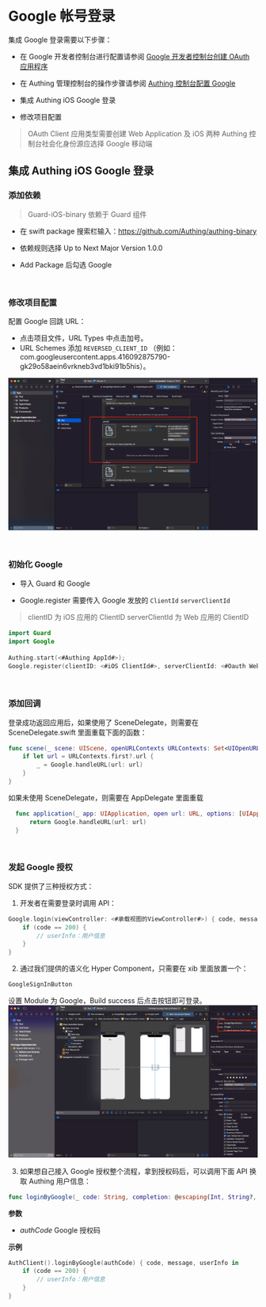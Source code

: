# Google 帐号登录

<LastUpdated/>

集成 Google 登录需要以下步骤：

- 在 Google 开发者控制台进行配置请参阅 [Google 开发者控制台创建 OAuth 应用程序](https://docs.authing.cn/v2/guides/connections/social/google/#%E6%AD%A5%E9%AA%A4-1-%E5%9C%A8-google-%E5%BC%80%E5%8F%91%E8%80%85%E6%8E%A7%E5%88%B6%E5%8F%B0%E5%88%9B%E5%BB%BA%E4%B8%80%E4%B8%AA-oauth-%E5%BA%94%E7%94%A8%E7%A8%8B%E5%BA%8F)
- 在 Authing 管理控制台的操作步骤请参阅 [Authing 控制台配置 Google](https://docs.authing.cn/v2/guides/connections/social/google/#%E6%AD%A5%E9%AA%A4-2-%E5%9C%A8-localeconfig-brandname-%E6%8E%A7%E5%88%B6%E5%8F%B0%E9%85%8D%E7%BD%AE-google)

- 集成 Authing iOS Google 登录

- 修改项目配置

> OAuth Client 应用类型需要创建 Web Application 及 iOS 两种
> Authing 控制台社会化身份源应选择 Google 移动端

## 集成 Authing iOS Google 登录

### 添加依赖

> Guard-iOS-binary 依赖于 Guard 组件

- 在 swift package 搜索栏输入：https://github.com/Authing/authing-binary

- 依赖规则选择 Up to Next Major Version 1.0.0

- Add Package 后勾选 Google

<br>

### 修改项目配置

配置 Google 回跳 URL：
- 点击项目文件，URL Types 中点击加号。
- URL Schemes 添加 `REVERSED_CLIENT_ID` （例如：com.googleusercontent.apps.416092875790-gk29o58aein6vrkneb3vd1bki91b5his）。

![](./images/google/2.png)

<br>

### 初始化 Google

- 导入 Guard 和 Google

- Google.register 需要传入 Google 发放的 `ClientId` `serverClientId`
> clientID 为 iOS 应用的 ClientID
serverClientId 为 Web 应用的 ClientID
```swift
import Guard
import Google

Authing.start(<#Authing AppId#>);
Google.register(clientID: <#iOS ClientId#>, serverClientId: <#Oauth Web ClientId#>)
 ```
 
<br>

### 添加回调

登录成功返回应用后，如果使用了 SceneDelegate，则需要在 SceneDelegate.swift 里面重载下面的函数：

```swift
func scene(_ scene: UIScene, openURLContexts URLContexts: Set<UIOpenURLContext>) {
    if let url = URLContexts.first?.url {
        _ = Google.handleURL(url: url)
    }
}
 ```

如果未使用 SceneDelegate，则需要在 AppDelegate 里面重载

```swift
  func application(_ app: UIApplication, open url: URL, options: [UIApplication.OpenURLOptionsKey : Any] = [:]) -> Bool {
      return Google.handleURL(url: url)
  }
 ```

<br>

### 发起 Google 授权
SDK 提供了三种授权方式：

1. 开发者在需要登录时调用 API：

```swift
Google.login(viewController: <#承载视图的ViewController#>) { code, message, userInfo in
    if (code == 200) {
        // userInfo：用户信息
    }
}
```

2. 通过我们提供的语义化 Hyper Component，只需要在 xib 里面放置一个：

```swift
GoogleSignInButton
```
设置 Module 为 Google，Build success 后点击按钮即可登录。
![](./images/google/1.png)

3. 如果想自己接入 Google 授权整个流程，拿到授权码后，可以调用下面 API 换取 Authing 用户信息：

```swift
func loginByGoogle(_ code: String, completion: @escaping(Int, String?, UserInfo?) -> Void)
```

**参数**

* *authCode* Google 授权码

**示例**

```swift
AuthClient().loginByGoogle(authCode) { code, message, userInfo in
    if (code == 200) {
        // userInfo：用户信息
    }
}
```